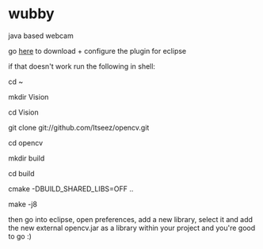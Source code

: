 # wubby
java based webcam


go [here](http://docs.opencv.org/3.0-beta/doc/tutorials/introduction/java_eclipse/java_eclipse.html) to download + configure the plugin for eclipse

if that doesn't work run the following in shell:

cd ~ 


mkdir Vision


cd Vision


git clone git://github.com/Itseez/opencv.git


cd opencv


mkdir build


cd build


cmake -DBUILD_SHARED_LIBS=OFF ..


make -j8


then go into eclipse, open preferences, add a new library, select it and add the new external opencv.jar as a library within your project and you're good to go :)


